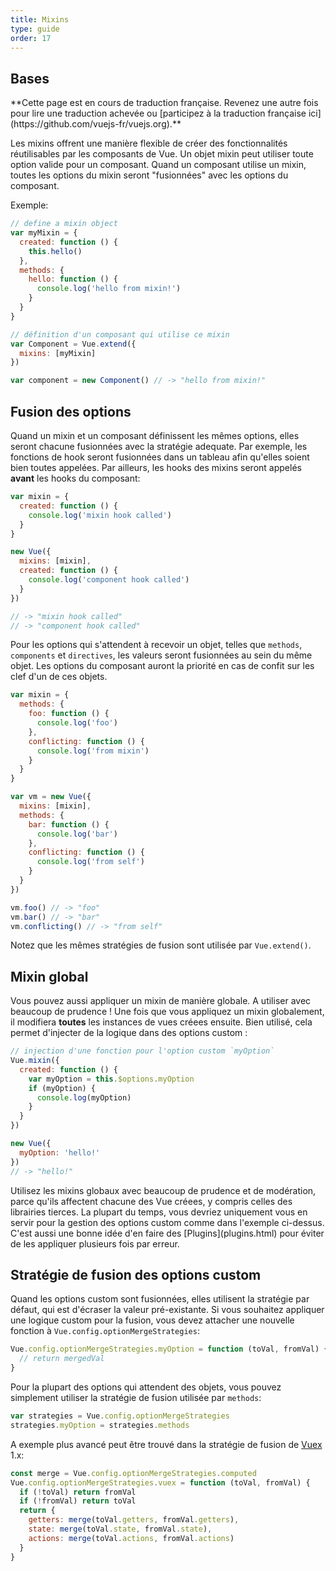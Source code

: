 ```yaml
---
title: Mixins
type: guide
order: 17
---
```


## Bases

<p class="tip">**Cette page est en cours de traduction française. Revenez une autre fois pour lire une traduction achevée ou [participez à la traduction française ici](https://github.com/vuejs-fr/vuejs.org).**</p>

Les mixins offrent une manière flexible de créer des fonctionnalités réutilisables par les composants de Vue. Un objet mixin peut utiliser toute option valide pour un composant. Quand un composant utilise un mixin, toutes les options du mixin seront "fusionnées" avec les options du composant.

Exemple:

``` js
// define a mixin object
var myMixin = {
  created: function () {
    this.hello()
  },
  methods: {
    hello: function () {
      console.log('hello from mixin!')
    }
  }
}

// définition d'un composant qui utilise ce mixin
var Component = Vue.extend({
  mixins: [myMixin]
})

var component = new Component() // -> "hello from mixin!"
```

## Fusion des options

Quand un mixin et un composant définissent les mêmes options, elles seront chacune fusionnées avec la stratégie adequate. Par exemple, les fonctions de hook seront fusionnées dans un tableau afin qu'elles soient bien toutes appelées. Par ailleurs, les hooks des mixins seront appelés **avant** les hooks du composant:

``` js
var mixin = {
  created: function () {
    console.log('mixin hook called')
  }
}

new Vue({
  mixins: [mixin],
  created: function () {
    console.log('component hook called')
  }
})

// -> "mixin hook called"
// -> "component hook called"
```

Pour les options qui s'attendent à recevoir un objet, telles que `methods`, `components` et `directives`, les valeurs seront fusionnées au sein du même objet. Les options du composant auront la priorité en cas de confit sur les clef d'un de ces objets.

``` js
var mixin = {
  methods: {
    foo: function () {
      console.log('foo')
    },
    conflicting: function () {
      console.log('from mixin')
    }
  }
}

var vm = new Vue({
  mixins: [mixin],
  methods: {
    bar: function () {
      console.log('bar')
    },
    conflicting: function () {
      console.log('from self')
    }
  }
})

vm.foo() // -> "foo"
vm.bar() // -> "bar"
vm.conflicting() // -> "from self"
```

Notez que les mêmes stratégies de fusion sont utilisée par `Vue.extend()`.

## Mixin global

Vous pouvez aussi appliquer un mixin de manière globale. A utiliser avec beaucoup de prudence ! Une fois que vous appliquez un mixin globalement, il modifiera **toutes** les instances de vues créees ensuite. Bien utilisé, cela permet d'injecter de la logique dans des options custom :

``` js
// injection d'une fonction pour l'option custom `myOption`
Vue.mixin({
  created: function () {
    var myOption = this.$options.myOption
    if (myOption) {
      console.log(myOption)
    }
  }
})

new Vue({
  myOption: 'hello!'
})
// -> "hello!"
```

<p class="tip">Utilisez les mixins globaux avec beaucoup de prudence et de modération, parce qu'ils affectent chacune des Vue créees, y compris celles des librairies tierces. La plupart du temps, vous devriez uniquement vous en servir pour la gestion des options custom comme dans l'exemple ci-dessus. C'est aussi une bonne idée d'en faire des [Plugins](plugins.html) pour éviter de les appliquer plusieurs fois par erreur. </p>

## Stratégie de fusion des options custom

Quand les options custom sont fusionnées, elles utilisent la stratégie par défaut, qui est d'écraser la valeur pré-existante. Si vous souhaitez appliquer une logique custom pour la fusion, vous devez attacher une nouvelle fonction à `Vue.config.optionMergeStrategies`:

``` js
Vue.config.optionMergeStrategies.myOption = function (toVal, fromVal) {
  // return mergedVal
}
```

Pour la plupart des options qui attendent des objets, vous pouvez simplement utiliser la stratégie de fusion utilisée par `methods`:

``` js
var strategies = Vue.config.optionMergeStrategies
strategies.myOption = strategies.methods
```

A exemple plus avancé peut être trouvé dans la stratégie de fusion de [Vuex](https://github.com/vuejs/vuex) 1.x:

``` js
const merge = Vue.config.optionMergeStrategies.computed
Vue.config.optionMergeStrategies.vuex = function (toVal, fromVal) {
  if (!toVal) return fromVal
  if (!fromVal) return toVal
  return {
    getters: merge(toVal.getters, fromVal.getters),
    state: merge(toVal.state, fromVal.state),
    actions: merge(toVal.actions, fromVal.actions)
  }
}
```
